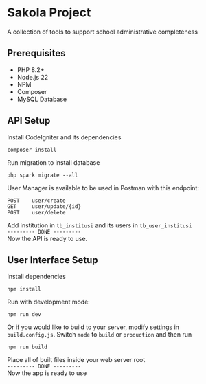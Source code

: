 # Sakola Project
A collection of tools to support school administrative completeness

## Prerequisites
- PHP 8.2+
- Node.js 22
- NPM
- Composer
- MySQL Database

## API Setup
Install CodeIgniter and its dependencies
```
composer install
```
Run migration to install database
```
php spark migrate --all
```
User Manager is available to be used in Postman with this endpoint:
```
POST    user/create
GET     user/update/{id}
POST    user/delete
```
Add institution in `tb_institusi` and its users in `tb_user_institusi`<br/>
`--------- DONE ---------` <br/>
Now the API is ready to use.

## User Interface Setup
Install dependencies
```
npm install
```
Run with development mode:
```
npm run dev
```
Or if you would like to build to your server, modify settings in `build.config.js`. Switch `mode` to `build` or `production` and then run 
```
npm run build
```
Place all of built files inside your web server root<br/>
`--------- DONE ---------` <br/>
Now the app is ready to use
